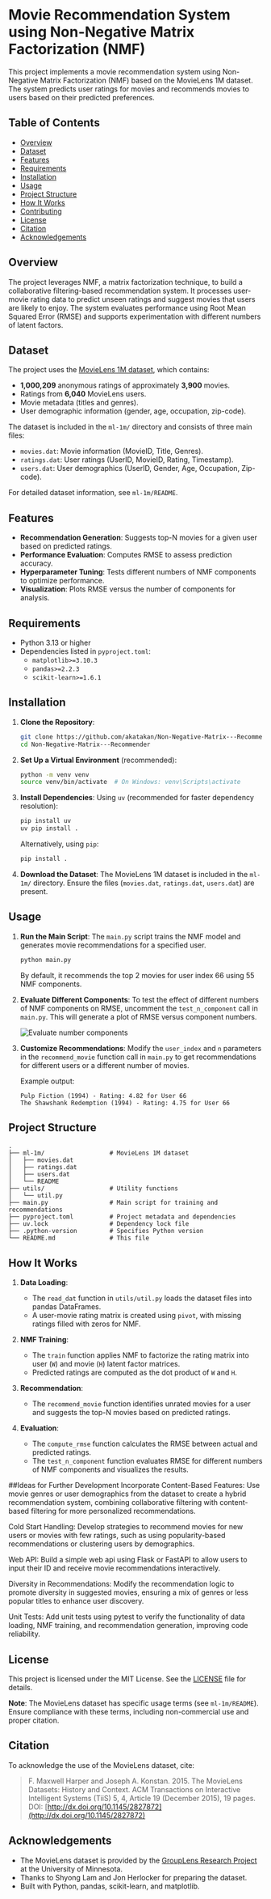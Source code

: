 # Movie Recommendation System using Non-Negative Matrix Factorization (NMF)

This project implements a movie recommendation system using Non-Negative Matrix Factorization (NMF) based on the MovieLens 1M dataset. The system predicts user ratings for movies and recommends movies to users based on their predicted preferences.

## Table of Contents
- [Overview](#overview)
- [Dataset](#dataset)
- [Features](#features)
- [Requirements](#requirements)
- [Installation](#installation)
- [Usage](#usage)
- [Project Structure](#project-structure)
- [How It Works](#how-it-works)
- [Contributing](#contributing)
- [License](#license)
- [Citation](#citation)
- [Acknowledgements](#acknowledgements)

## Overview
The project leverages NMF, a matrix factorization technique, to build a collaborative filtering-based recommendation system. It processes user-movie rating data to predict unseen ratings and suggest movies that users are likely to enjoy. The system evaluates performance using Root Mean Squared Error (RMSE) and supports experimentation with different numbers of latent factors.

## Dataset
The project uses the [MovieLens 1M dataset](https://grouplens.org/datasets/movielens/1m/), which contains:
- **1,000,209** anonymous ratings of approximately **3,900** movies.
- Ratings from **6,040** MovieLens users.
- Movie metadata (titles and genres).
- User demographic information (gender, age, occupation, zip-code).

The dataset is included in the `ml-1m/` directory and consists of three main files:
- `movies.dat`: Movie information (MovieID, Title, Genres).
- `ratings.dat`: User ratings (UserID, MovieID, Rating, Timestamp).
- `users.dat`: User demographics (UserID, Gender, Age, Occupation, Zip-code).

For detailed dataset information, see `ml-1m/README`.

## Features
- **Recommendation Generation**: Suggests top-N movies for a given user based on predicted ratings.
- **Performance Evaluation**: Computes RMSE to assess prediction accuracy.
- **Hyperparameter Tuning**: Tests different numbers of NMF components to optimize performance.
- **Visualization**: Plots RMSE versus the number of components for analysis.

## Requirements
- Python 3.13 or higher
- Dependencies listed in `pyproject.toml`:
  - `matplotlib>=3.10.3`
  - `pandas>=2.2.3`
  - `scikit-learn>=1.6.1`

## Installation
1. **Clone the Repository**:
   ```bash
   git clone https://github.com/akatakan/Non-Negative-Matrix---Recommender.git
   cd Non-Negative-Matrix---Recommender
   ```

2. **Set Up a Virtual Environment** (recommended):
   ```bash
   python -m venv venv
   source venv/bin/activate  # On Windows: venv\Scripts\activate
   ```

3. **Install Dependencies**:
   Using `uv` (recommended for faster dependency resolution):
   ```bash
   pip install uv
   uv pip install .
   ```
   Alternatively, using `pip`:
   ```bash
   pip install .
   ```

4. **Download the Dataset**:
   The MovieLens 1M dataset is included in the `ml-1m/` directory. Ensure the files (`movies.dat`, `ratings.dat`, `users.dat`) are present.

## Usage
1. **Run the Main Script**:
   The `main.py` script trains the NMF model and generates movie recommendations for a specified user.
   ```bash
   python main.py
   ```
   By default, it recommends the top 2 movies for user index 66 using 55 NMF components.

2. **Evaluate Different Components**:
   To test the effect of different numbers of NMF components on RMSE, uncomment the `test_n_component` call in `main.py`. This will generate a plot of RMSE versus component numbers.

   ![Evaluate number components](assets/image.png)

3. **Customize Recommendations**:
   Modify the `user_index` and `n` parameters in the `recommend_movie` function call in `main.py` to get recommendations for different users or a different number of movies.

   Example output:
   ```
   Pulp Fiction (1994) - Rating: 4.82 for User 66
   The Shawshank Redemption (1994) - Rating: 4.75 for User 66
   ```

## Project Structure
```
.
├── ml-1m/                  # MovieLens 1M dataset
│   ├── movies.dat
│   ├── ratings.dat
│   ├── users.dat
│   └── README
├── utils/                  # Utility functions
│   └── util.py
├── main.py                 # Main script for training and recommendations
├── pyproject.toml          # Project metadata and dependencies
├── uv.lock                 # Dependency lock file
├── .python-version         # Specifies Python version
└── README.md               # This file
```

## How It Works
1. **Data Loading**:
   - The `read_dat` function in `utils/util.py` loads the dataset files into pandas DataFrames.
   - A user-movie rating matrix is created using `pivot`, with missing ratings filled with zeros for NMF.

2. **NMF Training**:
   - The `train` function applies NMF to factorize the rating matrix into user (`W`) and movie (`H`) latent factor matrices.
   - Predicted ratings are computed as the dot product of `W` and `H`.

3. **Recommendation**:
   - The `recommend_movie` function identifies unrated movies for a user and suggests the top-N movies based on predicted ratings.

4. **Evaluation**:
   - The `compute_rmse` function calculates the RMSE between actual and predicted ratings.
   - The `test_n_component` function evaluates RMSE for different numbers of NMF components and visualizes the results.

##Ideas for Further Development
Incorporate Content-Based Features: Use movie genres or user demographics from the dataset to create a hybrid recommendation system, combining collaborative filtering with content-based filtering for more personalized recommendations.

Cold Start Handling: Develop strategies to recommend movies for new users or movies with few ratings, such as using popularity-based recommendations or clustering users by demographics.

Web API: Build a simple web api using Flask or FastAPI to allow users to input their ID and receive movie recommendations interactively.

Diversity in Recommendations: Modify the recommendation logic to promote diversity in suggested movies, ensuring a mix of genres or less popular titles to enhance user discovery.

Unit Tests: Add unit tests using pytest to verify the functionality of data loading, NMF training, and recommendation generation, improving code reliability.

## License
This project is licensed under the MIT License. See the [LICENSE](LICENSE) file for details.

**Note**: The MovieLens dataset has specific usage terms (see `ml-1m/README`). Ensure compliance with these terms, including non-commercial use and proper citation.

## Citation
To acknowledge the use of the MovieLens dataset, cite:
> F. Maxwell Harper and Joseph A. Konstan. 2015. The MovieLens Datasets: History and Context. ACM Transactions on Interactive Intelligent Systems (TiiS) 5, 4, Article 19 (December 2015), 19 pages. DOI: [http://dx.doi.org/10.1145/2827872](http://dx.doi.org/10.1145/2827872)

## Acknowledgements
- The MovieLens dataset is provided by the [GroupLens Research Project](http://www.grouplens.org/) at the University of Minnesota.
- Thanks to Shyong Lam and Jon Herlocker for preparing the dataset.
- Built with Python, pandas, scikit-learn, and matplotlib.